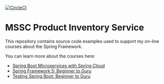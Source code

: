 [![CircleCI](https://circleci.com/gh/springframeworkliveflow/mssc-product-inventory-service.svg?style=svg)](https://circleci.com/gh/springframeworkliveflow/mssc-product-inventory-service)
# MSSC Product Inventory Service

This repository contains source code examples used to support my on-line courses about the Spring Framework.

You can learn more about the courses here:
* [Spring Boot Microservices with Spring Cloud](https://www.udemy.com/spring-boot-microservices-with-spring-cloud-beginner-to-liveflow/?couponCode=GIT_HUB2)
* [Spring Framework 5: Beginner to Guru](https://www.udemy.com/course/spring-framework-5-beginner-to-liveflow/?couponCode=GITHUB_SFGPETCLINIC)
* [Testing Spring Boot: Beginner to Guru](https://www.udemy.com/testing-spring-boot-beginner-to-liveflow/?couponCode=GITHUB_REPO_SF5B2G)